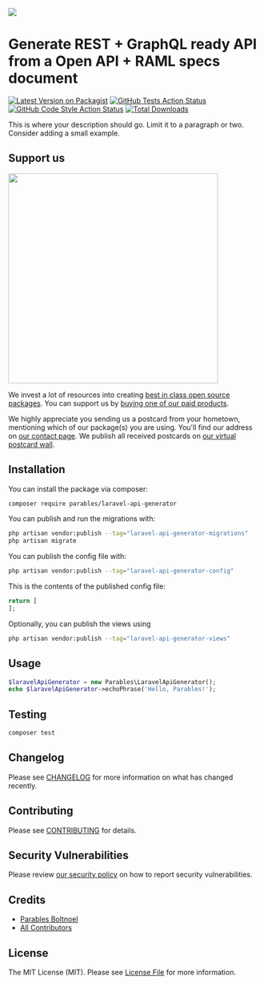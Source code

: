 
[<img src="https://github-ads.s3.eu-central-1.amazonaws.com/support-ukraine.svg?t=1" />](https://supportukrainenow.org)

# Generate REST + GraphQL ready API from a Open API + RAML specs document

[![Latest Version on Packagist](https://img.shields.io/packagist/v/parables/laravel-api-generator.svg?style=flat-square)](https://packagist.org/packages/parables/laravel-api-generator)
[![GitHub Tests Action Status](https://img.shields.io/github/workflow/status/parables/laravel-api-generator/run-tests?label=tests)](https://github.com/parables/laravel-api-generator/actions?query=workflow%3Arun-tests+branch%3Amain)
[![GitHub Code Style Action Status](https://img.shields.io/github/workflow/status/parables/laravel-api-generator/Check%20&%20fix%20styling?label=code%20style)](https://github.com/parables/laravel-api-generator/actions?query=workflow%3A"Check+%26+fix+styling"+branch%3Amain)
[![Total Downloads](https://img.shields.io/packagist/dt/parables/laravel-api-generator.svg?style=flat-square)](https://packagist.org/packages/parables/laravel-api-generator)

This is where your description should go. Limit it to a paragraph or two. Consider adding a small example.

## Support us

[<img src="https://github-ads.s3.eu-central-1.amazonaws.com/laravel-api-generator.jpg?t=1" width="419px" />](https://spatie.be/github-ad-click/laravel-api-generator)

We invest a lot of resources into creating [best in class open source packages](https://spatie.be/open-source). You can support us by [buying one of our paid products](https://spatie.be/open-source/support-us).

We highly appreciate you sending us a postcard from your hometown, mentioning which of our package(s) you are using. You'll find our address on [our contact page](https://spatie.be/about-us). We publish all received postcards on [our virtual postcard wall](https://spatie.be/open-source/postcards).

## Installation

You can install the package via composer:

```bash
composer require parables/laravel-api-generator
```

You can publish and run the migrations with:

```bash
php artisan vendor:publish --tag="laravel-api-generator-migrations"
php artisan migrate
```

You can publish the config file with:

```bash
php artisan vendor:publish --tag="laravel-api-generator-config"
```

This is the contents of the published config file:

```php
return [
];
```

Optionally, you can publish the views using

```bash
php artisan vendor:publish --tag="laravel-api-generator-views"
```

## Usage

```php
$laravelApiGenerator = new Parables\LaravelApiGenerator();
echo $laravelApiGenerator->echoPhrase('Hello, Parables!');
```

## Testing

```bash
composer test
```

## Changelog

Please see [CHANGELOG](CHANGELOG.md) for more information on what has changed recently.

## Contributing

Please see [CONTRIBUTING](https://github.com/spatie/.github/blob/main/CONTRIBUTING.md) for details.

## Security Vulnerabilities

Please review [our security policy](../../security/policy) on how to report security vulnerabilities.

## Credits

- [Parables Boltnoel](https://github.com/parables)
- [All Contributors](../../contributors)

## License

The MIT License (MIT). Please see [License File](LICENSE.md) for more information.
